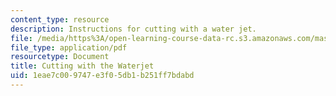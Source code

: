 ```yaml
---
content_type: resource
description: Instructions for cutting with a water jet.
file: /media/https%3A/open-learning-course-data-rc.s3.amazonaws.com/mas-863-how-to-make-almost-anything-fall-2002/1eae7c009747e3f05db1b251ff7bdabd_cuttingwiththewaterget.pdf
file_type: application/pdf
resourcetype: Document
title: Cutting with the Waterjet
uid: 1eae7c00-9747-e3f0-5db1-b251ff7bdabd
---
```

